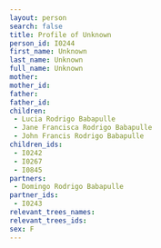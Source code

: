 ```yaml
---
layout: person
search: false
title: Profile of Unknown
person_id: I0244
first_name: Unknown
last_name: Unknown
full_name: Unknown
mother: 
mother_id: 
father: 
father_id: 
children:
 - Lucia Rodrigo Babapulle
 - Jane Francisca Rodrigo Babapulle
 - John Francis Rodrigo Babapulle
children_ids:
 - I0242
 - I0267
 - I0845
partners:
 - Domingo Rodrigo Babapulle
partner_ids:
 - I0243
relevant_trees_names:
relevant_trees_ids:
sex: F
---
```


